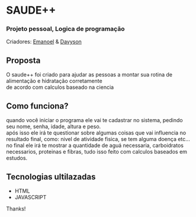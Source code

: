 # SAUDE++
### Projeto pessoal, Logica de programação
Criadores: <a href="https://www.instagram.com/emanoelzzs/">Emanoel</a> & <a href="https://www.instagram.com/davysonn_/">Davyson</a>

## Proposta
<p>
  O saude++ foi criado para ajudar as pessoas a montar sua rotina de alimentação e hidratação corretamente <br>
  de acordo com calculos baseado na ciencia
</p>

## Como funciona?
<p>
  quando você iniciar o programa ele vai te cadastrar no sistema, pedindo seu nome, senha, idade, altura e peso. <br>
  após isso ele irá te questionar sobre algumas coisas que vai influencia no resultado final, como: nivel de atividade fisica, se tem alguma doença etc... <br>
  no final ele irá te mostrar a quantidade de aguá necessaria, carboidratos necessarios, proteinas e fibras, tudo isso feito com calculos baseados em estudos.
</p>

## Tecnologias ultilazadas
<ul>
  <li>HTML</li>
  <li>JAVASCRIPT</li>
</ul>

Thanks!

